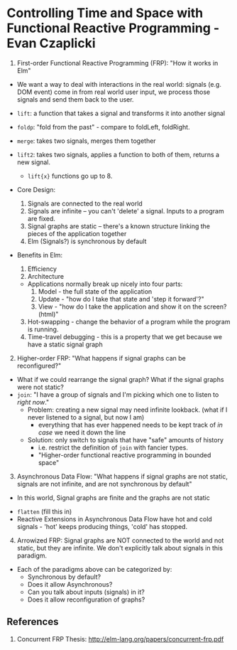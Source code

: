 Controlling Time and Space with Functional Reactive Programming - Evan Czaplicki
================================================================================

1. First-order Functional Reactive Programming (FRP): "How it works in Elm"
  * We want a way to deal with interactions in the real world: signals (e.g. DOM event) come in from real world user input, we process those signals and send them back to the user.
  * `lift`: a function that takes a signal and transforms it into another signal
  * `foldp`: "fold from the past" - compare to foldLeft, foldRight. 
  * `merge`: takes two signals, merges them together
  * `lift2`: takes two signals, applies a function to both of them, returns a new signal.
    * `lift{x}` functions go up to 8.
  * Core Design:
    1. Signals are connected to the real world
    2. Signals are infinite – you can't 'delete' a signal. Inputs to a program are fixed.
    3. Signal graphs are static – there's a known structure linking the pieces of the application together
    4. Elm (Signals?) is synchronous by default

  * Benefits in Elm:
    1. Efficiency
    2. Architecture
      * Applications normally break up nicely into four parts:
        1. Model - the full state of the application
        2. Update - "how do I take that state and 'step it forward'?"
        3. View - "how do I take the application and show it on the screen? (html)"
    3. Hot-swapping - change the behavior of a program while the program is running.
    4. Time-travel debugging - this is a property that we get because we have a static signal graph

2.  Higher-order FRP: "What happens if signal graphs can be reconfigured?" 
  * What if we could rearrange the signal graph? What if the signal graphs were not static?
  * `join`: "I have a group of signals and I'm picking which one to listen to _right now_."
    * Problem: creating a new signal may need infinite lookback. (what if I never listened to a signal, but now I am)
      - everything that has ever happened needs to be kept track of _in case_ we need it down the line
    * Solution: only switch to signals that have "safe" amounts of history
      * i.e. restrict the definition of `join` with fancier types.
      * "Higher-order functional reactive programming in bounded space"

3. Asynchronous Data Flow: "What happens if signal graphs are not static, signals are  not infinite, and are not synchronous by default"
  - In this world, Signal graphs are  finite and the graphs are not static
  * `flatten` (fill this in)
  * Reactive Extensions in Asynchronous Data Flow have hot and cold signals - 'hot' keeps producing things, 'cold' has stopped.

4. Arrowized FRP: Signal graphs are NOT connected to the world and not static, but they are infinite. We don't explicitly talk about signals in this paradigm.


* Each of the paradigms above can be categorized by:
  - Synchronous by default?
  - Does it allow Asynchronous? 
  - Can you talk about inputs (signals) in it?
  - Does it allow reconfiguration of graphs?

References
----------
1. Concurrent FRP Thesis: http://elm-lang.org/papers/concurrent-frp.pdf
